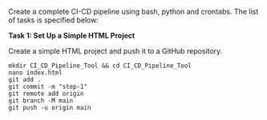 Create a complete CI-CD pipeline using bash, python and crontabs. The list of tasks is specified below: 

**Task 1: Set Up a Simple HTML Project**

Create a simple HTML project and push it to a GitHub repository.

```
mkdir CI_CD_Pipeline_Tool && cd CI_CD_Pipeline_Tool
nano index.html
git add .
git commit -m "step-1"
git remote add origin
git branch -M main
git push -u origin main 
```
